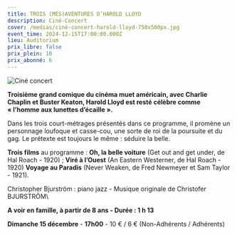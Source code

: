 ```yaml
---
title: TROIS (MÉS)AVENTURES D’HAROLD LLOYD
description: Ciné-Concert
cover: /medias/ciné-concert-harold-lloyd-750x500px.jpg
event_time: 2024-12-15T17:00:00.000Z
lieu: Auditorium
prix_libre: false
prix_plein: 10
prix_abonné: 6
---
```

![Ciné concert](/medias/ciné-concert-harold-lloyd-750x500px.jpg "TROIS (MÉS)AVENTURES D’HAROLD LLOYD")

**Troisième grand comique du cinéma muet américain, avec Charlie Chaplin et Buster Keaton, Harold Lloyd est resté célèbre comme « l’homme aux lunettes d’écaille ».**

Dans les trois court-métrages présentés dans ce programme, il promène un personnage loufoque et casse-cou, une sorte de roi de la poursuite et du gag. Le prétexte est toujours le même : séduire la belle.

**Trois films** au programme : **Oh, la belle voiture** (Get out and get under, de Hal Roach - 1920) ; **Viré à l’Ouest** (An Eastern Westerner, de Hal Roach - 1920) **Voyage au Paradis** (Never Weaken, de Fred Newmeyer et Sam Taylor - 1921).

Christopher Bjurström : piano jazz - Musique originale de Christofer BJURSTRÖM\

**A voir en famille, à partir de 8 ans - Durée : 1 h 13**

**Dimanche 15 décembre** - **17h00** - 10 € / 6 € (Non-Adhérents / Adhérents)